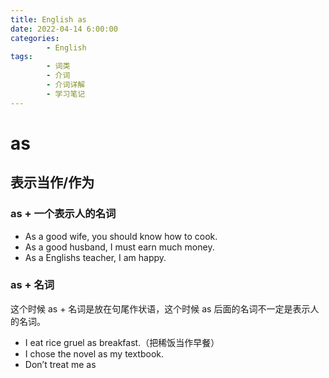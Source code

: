 ```yaml
---
title: English as
date: 2022-04-14 6:00:00
categories:
        - English
tags:
        - 词类
        - 介词
        - 介词详解
        - 学习笔记
---
```


# as

## 表示当作/作为

### as + 一个表示人的名词

- As a good wife, you should know how to cook.
- As a good husband, I must earn much money.
- As a Englishs teacher, I am happy.

### as + 名词

这个时候 as + 名词是放在句尾作状语，这个时候 as 后面的名词不一定是表示人的名词。

- I eat rice gruel as breakfast.（把稀饭当作早餐）
- I chose the novel as my textbook.
- Don’t treat me as
